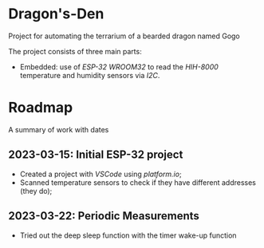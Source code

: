 # Dragon's-Den
Project for automating the terrarium of a bearded dragon named Gogo

The project consists of three main parts:
- Embedded: use of *ESP-32 WROOM32* to read the *HIH-8000* temperature and humidity sensors via *I2C*. 


# Roadmap
A summary of work with dates

## 2023-03-15: Initial ESP-32 project 
- Created a project with *VSCode* using *platform.io*;
- Scanned temperature sensors to check if they have different addresses (they do);

## 2023-03-22: Periodic Measurements
- Tried out the deep sleep function with the timer wake-up function
